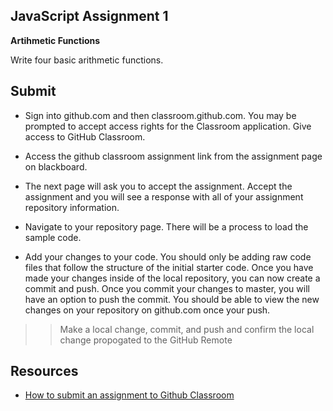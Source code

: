 ## JavaScript Assignment 1

**Artihmetic Functions**

Write four basic arithmetic functions.

## Submit

* Sign into github.com and then classroom.github.com. You may be prompted to accept access rights for the Classroom application. Give access to GitHub Classroom.

* Access the github classroom assignment link from the assignment page on blackboard.

* The next page will ask you to accept the assignment. Accept the assignment and you will see a response with all of your assignment repository information.

* Navigate to your repository page. There will be a process to load the sample code. 

* Add your changes to your code. You should only be adding raw code files that follow the structure of the initial starter code. Once you have made your changes inside of the local repository, you can now create a commit and push. Once you commit your changes to master, you will have an option to push the commit. You should be able to view the new changes on your repository on github.com once your push.

>>Make a local change, commit, and push and confirm the local change propogated to the GitHub Remote

## Resources

- [How to submit an assignment to Github Classroom](https://www.youtube.com/watch?v=10krMetDSWs)
